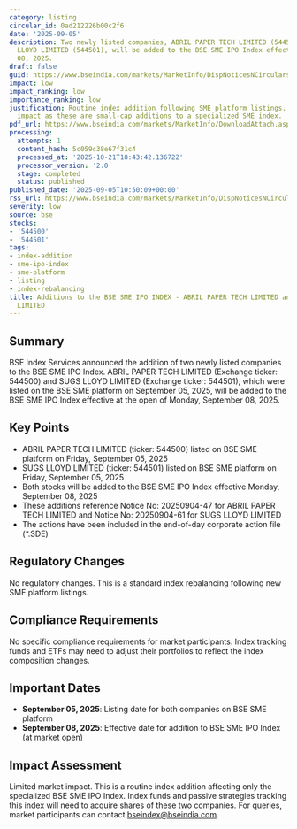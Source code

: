 ```yaml
---
category: listing
circular_id: 0ad212226b00c2f6
date: '2025-09-05'
description: Two newly listed companies, ABRIL PAPER TECH LIMITED (544500) and SUGS
  LLOYD LIMITED (544501), will be added to the BSE SME IPO Index effective September
  08, 2025.
draft: false
guid: https://www.bseindia.com/markets/MarketInfo/DispNoticesNCirculars.aspx?Noticeid={1CECAF52-F23C-4AA4-8153-F9042038B1AA}&noticeno=20250905-7&dt=09/05/2025&icount=7&totcount=43&flag=0
impact: low
impact_ranking: low
importance_ranking: low
justification: Routine index addition following SME platform listings. Limited market
  impact as these are small-cap additions to a specialized SME index.
pdf_url: https://www.bseindia.com/markets/MarketInfo/DownloadAttach.aspx?id=20250905-7&attachedId=
processing:
  attempts: 1
  content_hash: 5c059c38e67f31c4
  processed_at: '2025-10-21T18:43:42.136722'
  processor_version: '2.0'
  stage: completed
  status: published
published_date: '2025-09-05T10:50:09+00:00'
rss_url: https://www.bseindia.com/markets/MarketInfo/DispNoticesNCirculars.aspx?Noticeid={1CECAF52-F23C-4AA4-8153-F9042038B1AA}&noticeno=20250905-7&dt=09/05/2025&icount=7&totcount=43&flag=0
severity: low
source: bse
stocks:
- '544500'
- '544501'
tags:
- index-addition
- sme-ipo-index
- sme-platform
- listing
- index-rebalancing
title: Additions to the BSE SME IPO INDEX - ABRIL PAPER TECH LIMITED and SUGS LLOYD
  LIMITED
---
```


## Summary

BSE Index Services announced the addition of two newly listed companies to the BSE SME IPO Index. ABRIL PAPER TECH LIMITED (Exchange ticker: 544500) and SUGS LLOYD LIMITED (Exchange ticker: 544501), which were listed on the BSE SME platform on September 05, 2025, will be added to the BSE SME IPO Index effective at the open of Monday, September 08, 2025.

## Key Points

- ABRIL PAPER TECH LIMITED (ticker: 544500) listed on BSE SME platform on Friday, September 05, 2025
- SUGS LLOYD LIMITED (ticker: 544501) listed on BSE SME platform on Friday, September 05, 2025
- Both stocks will be added to the BSE SME IPO Index effective Monday, September 08, 2025
- These additions reference Notice No: 20250904-47 for ABRIL PAPER TECH LIMITED and Notice No: 20250904-61 for SUGS LLOYD LIMITED
- The actions have been included in the end-of-day corporate action file (*.SDE)

## Regulatory Changes

No regulatory changes. This is a standard index rebalancing following new SME platform listings.

## Compliance Requirements

No specific compliance requirements for market participants. Index tracking funds and ETFs may need to adjust their portfolios to reflect the index composition changes.

## Important Dates

- **September 05, 2025**: Listing date for both companies on BSE SME platform
- **September 08, 2025**: Effective date for addition to BSE SME IPO Index (at market open)

## Impact Assessment

Limited market impact. This is a routine index addition affecting only the specialized BSE SME IPO Index. Index funds and passive strategies tracking this index will need to acquire shares of these two companies. For queries, market participants can contact bseindex@bseindia.com.